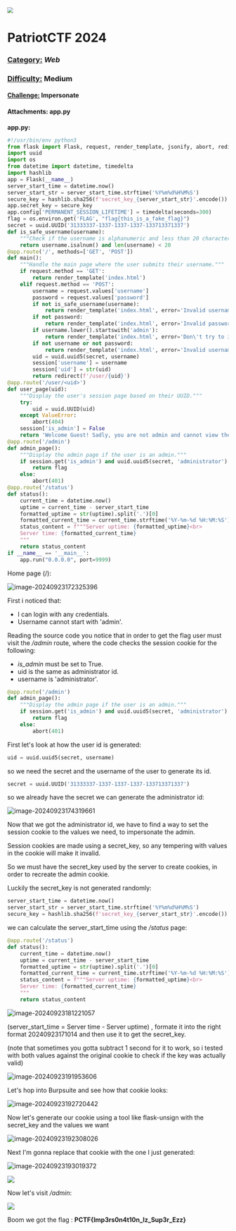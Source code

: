 <img src="/imgs/patriotctf/banner.png" style="zoom:80%;" />

# PatriotCTF 2024

### <u>Category:</u> 	*Web*

### <u>Difficulty:</u>	Medium

#### <u>Challenge:</u> 	Impersonate

#### Attachments:	app.py



**app.py:**

```python
#!/usr/bin/env python3
from flask import Flask, request, render_template, jsonify, abort, redirect, session
import uuid
import os
from datetime import datetime, timedelta
import hashlib
app = Flask(__name__)
server_start_time = datetime.now()
server_start_str = server_start_time.strftime('%Y%m%d%H%M%S')
secure_key = hashlib.sha256(f'secret_key_{server_start_str}'.encode()).hexdigest()
app.secret_key = secure_key
app.config['PERMANENT_SESSION_LIFETIME'] = timedelta(seconds=300)
flag = os.environ.get('FLAG', "flag{this_is_a_fake_flag}")
secret = uuid.UUID('31333337-1337-1337-1337-133713371337')
def is_safe_username(username):
    """Check if the username is alphanumeric and less than 20 characters."""
    return username.isalnum() and len(username) < 20
@app.route('/', methods=['GET', 'POST'])
def main():
    """Handle the main page where the user submits their username."""
    if request.method == 'GET':
        return render_template('index.html')
    elif request.method == 'POST':
        username = request.values['username']
        password = request.values['password']
        if not is_safe_username(username):
            return render_template('index.html', error='Invalid username')
        if not password:
            return render_template('index.html', error='Invalid password')
        if username.lower().startswith('admin'):
            return render_template('index.html', error='Don\'t try to impersonate administrator!')
        if not username or not password:
            return render_template('index.html', error='Invalid username or password')
        uid = uuid.uuid5(secret, username)
        session['username'] = username
        session['uid'] = str(uid)
        return redirect(f'/user/{uid}')
@app.route('/user/<uid>')
def user_page(uid):
    """Display the user's session page based on their UUID."""
    try:
        uid = uuid.UUID(uid)
    except ValueError:
        abort(404)
    session['is_admin'] = False
    return 'Welcome Guest! Sadly, you are not admin and cannot view the flag.'
@app.route('/admin')
def admin_page():
    """Display the admin page if the user is an admin."""
    if session.get('is_admin') and uuid.uuid5(secret, 'administrator') and session.get('username') == 'administrator':
        return flag
    else:
        abort(401)
@app.route('/status')
def status():
    current_time = datetime.now()
    uptime = current_time - server_start_time
    formatted_uptime = str(uptime).split('.')[0]
    formatted_current_time = current_time.strftime('%Y-%m-%d %H:%M:%S')
    status_content = f"""Server uptime: {formatted_uptime}<br>
    Server time: {formatted_current_time}
    """
    return status_content
if __name__ == '__main__':
    app.run("0.0.0.0", port=9999)

```



Home page (/):

![image-20240923172325396](/imgs/patriotctf/img1.png)

First i noticed that:

- I can login with any credentials.
- Username cannot start with 'admin'. 

Reading the source code you notice that in order to get the flag user must visit the */admin* route, where the code checks the session cookie for the following:

- *is_admin* must be set to True.
- uid is the same as administrator id.
- username is 'administrator'.

```python
@app.route('/admin')
def admin_page():
    """Display the admin page if the user is an admin."""
    if session.get('is_admin') and uuid.uuid5(secret, 'administrator') and session.get('username') == 'administrator':
        return flag
    else:
        abort(401)
```

First let's look at how the user id is generated:

```python
uid = uuid.uuid5(secret, username)
```

so we need the secret and the username of the user to generate its id.

```python
secret = uuid.UUID('31333337-1337-1337-1337-133713371337')
```

so we already have the secret we can generate the administrator id:

![image-20240923174319661](/imgs/patriotctf/img2.png)

Now that we got the administrator id, we have to find a way to set the session cookie to the values we need, to impersonate the admin.

Session cookies are made using a secret_key, so any tempering with values in the cookie will make it invalid.

So we must have the secret_key used by the server to create cookies, in order to recreate the admin cookie.

Luckily the secret_key is not generated randomly:

```python
server_start_time = datetime.now()
server_start_str = server_start_time.strftime('%Y%m%d%H%M%S')
secure_key = hashlib.sha256(f'secret_key_{server_start_str}'.encode()).hexdigest()
```

we can calculate the server_start_time using the */status* page:

```python
@app.route('/status')
def status():
    current_time = datetime.now()
    uptime = current_time - server_start_time
    formatted_uptime = str(uptime).split('.')[0]
    formatted_current_time = current_time.strftime('%Y-%m-%d %H:%M:%S')
    status_content = f"""Server uptime: {formatted_uptime}<br>
    Server time: {formatted_current_time}
    """
    return status_content
```

![image-20240923181221057](/imgs/patriotctf/img3.png)

(server_start_time = Server time - Server uptime) , formate it into the right format 20240923171014 and then use it to get the secret_key.

(note that sometimes you gotta subtract 1 second for it to work, so i tested with both values against the original cookie to check if the key was actually valid)

![image-20240923191953606](/imgs/patriotctf/img4.png)

Let's hop into Burpsuite and see how that cookie looks:

![image-20240923192720442](/imgs/patriotctf/img5.png)

Now let's generate our cookie using a tool like flask-unsign with the secret_key and the values we want

![image-20240923192308026](/imgs/patriotctf/img6.png)

Next I'm gonna replace that cookie with the one I just generated:

![image-20240923193019372](/imgs/patriotctf/img7.png)

![](/imgs/patriotctf/img8.png)

Now let's visit */admin*:

![](/imgs/patriotctf/img9.png)

Boom we got the flag :  **PCTF{Imp3rs0n4t10n_Iz_Sup3r_Ezz}**
